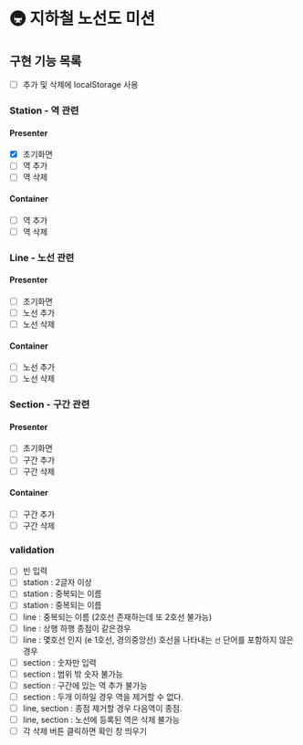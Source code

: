 # 🚇 지하철 노선도 미션

## 구현 기능 목록

- [ ] 추가 및 삭제에 localStorage 사용

### Station - 역 관련

#### Presenter

- [x] 초기화면
- [ ] 역 추가
- [ ] 역 삭제

#### Container

- [ ] 역 추가
- [ ] 역 삭제

### Line - 노선 관련

#### Presenter

- [ ] 초기화면
- [ ] 노선 추가
- [ ] 노선 삭제

#### Container

- [ ] 노선 추가
- [ ] 노선 삭제

### Section - 구간 관련

#### Presenter

- [ ] 초기화면
- [ ] 구간 추가
- [ ] 구간 삭제

#### Container

- [ ] 구간 추가
- [ ] 구간 삭제

### validation

- [ ] 빈 입력
- [ ] station : 2글자 이상
- [ ] station : 중복되는 이름
- [ ] station : 중복되는 이름
- [ ] line : 중복되는 이름 (2호선 존재하는데 또 2호선 불가능)
- [ ] line : 상행 하행 종점이 같은경우
- [ ] line : 몇호선 인지 (e 1호선, 경의중앙선) 호선을 나타내는 `선` 단어를 포함하지 않은 경우
- [ ] section : 숫자만 입력
- [ ] section : 범위 밖 숫자 불가능
- [ ] section : 구간에 있는 역 추가 불가능
- [ ] section : 두개 이하일 경우 역을 제거할 수 없다.
- [ ] line, section : 종점 제거할 경우 다음역이 종점.
- [ ] line, section : 노선에 등록된 역은 삭제 불가능
- [ ] 각 삭제 버튼 클릭하면 확인 창 띄우기
